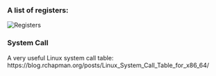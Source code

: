 <h3>A list of registers:</h3>

![Registers](https://i.stack.imgur.com/N0KnG.png)

<h3>System Call</h3>
A very useful Linux system call table: https://blog.rchapman.org/posts/Linux_System_Call_Table_for_x86_64/
